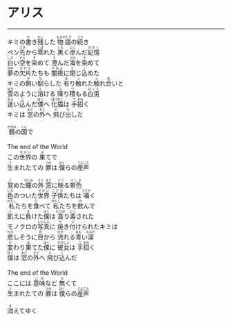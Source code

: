# アリス
---
<lyric>
キミの<ruby>書<rt>か</rt></ruby>き<ruby>残<rt>のこ</rt></ruby>した <ruby>物語<rt>ものがたり</rt></ruby>の<ruby>続<rt>つづ</rt></ruby>き<br/>
ペン<ruby>先<rt>さき</rt></ruby>から<ruby>零<rt>こぼ</rt></ruby>れた <ruby>黒<rt>くろ</rt></ruby>く<ruby>滲<rt>にじ</rt></ruby>んだ<ruby>記憶<rt>きおく</rt></ruby><br/>
<ruby>白<rt>しろ</rt></ruby>い<ruby>空<rt>そら</rt></ruby>を<ruby>染<rt>そ</rt></ruby>めて <ruby>澄<rt>す</rt></ruby>んだ<ruby>海<rt>うみ</rt></ruby>を<ruby>染<rt>そ</rt></ruby>めて<br/>
<ruby>夢<rt>ゆめ</rt></ruby>の<ruby>欠片<rt>かけら</rt></ruby>たちも <ruby>闇夜<rt>やみよ</rt></ruby>に<ruby>閉<rt>と</rt></ruby>じ<ruby>込<rt>こ</rt></ruby>めた<br/>
キミの<ruby>飼<rt>か</rt></ruby>い<ruby>馴<rt>な</rt></ruby>らした <ruby>有<rt>あ</rt></ruby>り<ruby>触<rt>ふ</rt></ruby>れた<ruby>触<rt>ふ</rt></ruby>れ<ruby>合<rt>あ</rt></ruby>いと<br/>
<ruby>雪<rt>ゆき</rt></ruby>のように<ruby>溶<rt>と</rt></ruby>ける <ruby>降<rt>ふ</rt></ruby>り<ruby>積<rt>つ</rt></ruby>もる<ruby>白兎<rt>はくと</rt></ruby><br/>
<ruby>迷<rt>まよ</rt></ruby>い<ruby>込<rt>こ</rt></ruby>んだ<ruby>僕<rt>ぼく</rt></ruby>へ <ruby>化猫<rt>ばけねこ</rt></ruby>は <ruby>手<rt>て</rt></ruby><ruby>招<rt>まね</rt></ruby>く<br/>
キミは <ruby>窓<rt>まど</rt></ruby>の<ruby>外<rt>そと</rt></ruby>へ <ruby>飛<rt>と</rt></ruby>び<ruby>出<rt>だ</rt></ruby>した<br/>
<br/>
<ruby>鏡<rt>かがみ</rt></ruby>の<ruby>国<rt>くに</rt></ruby>で<br/>
<br/>
The end of the World<br/>
この<ruby>世界<rt>せかい</rt></ruby>の <ruby>果<rt>は</rt></ruby>てで<br/>
<ruby>生<rt>う</rt></ruby>まれたての <ruby>罪<rt>つみ</rt></ruby>は <ruby>僕<rt>ぼく</rt></ruby>らの<ruby>産声<rt>うぶごえ</rt></ruby><br/>
<br/>
<ruby>覚<rt>さ</rt></ruby>めた<ruby>瞳<rt>ひとみ</rt></ruby>の<ruby>外<rt>そと</rt></ruby> <ruby>窓<rt>まど</rt></ruby>に<ruby>映<rt>うつ</rt></ruby>る<ruby>景色<rt>けしき</rt></ruby><br/>
<ruby>色<rt>いろ</rt></ruby>のついた<ruby>世界<rt>せかい</rt></ruby> <ruby>子供<rt>こども</rt></ruby>たちは <ruby>囁<rt>ささや</rt></ruby>く<br/>
<ruby>私<rt>わたし</rt></ruby>たちを<ruby>食<rt>た</rt></ruby>べて <ruby>私<rt>わたし</rt></ruby>たちを<ruby>飲<rt>の</rt></ruby>んで<br/>
<ruby>飢<rt>う</rt></ruby>えに<ruby>負<rt>ま</rt></ruby>けた<ruby>僕<rt>ぼく</rt></ruby>は <ruby>貪<rt>むさぼ</rt></ruby>り<ruby>毒<rt>どく</rt></ruby>された<br/>
モノクロの<ruby>写真<rt>しゃしん</rt></ruby>に <ruby>焼<rt>や</rt></ruby>き<ruby>付<rt>つ</rt></ruby>けられたキミは<br/>
<ruby>悲<rt>かな</rt></ruby>しそうに<ruby>目<rt>め</rt></ruby>から <ruby>流<rt>なが</rt></ruby>れる<ruby>青<rt>あお</rt></ruby>い<ruby>涙<rt>なみだ</rt></ruby><br/>
<ruby>変<rt>か</rt></ruby>わり<ruby>果<rt>は</rt></ruby>てた<ruby>僕<rt>ぼく</rt></ruby>に <ruby>彼女<rt>かのじょ</rt></ruby>は <ruby>手<rt>て</rt></ruby><ruby>招<rt>まね</rt></ruby>く<br/>
<ruby>僕<rt>ぼく</rt></ruby>は <ruby>窓<rt>まど</rt></ruby>の<ruby>外<rt>そと</rt></ruby>へ <ruby>飛<rt>と</rt></ruby>び<ruby>込<rt>こ</rt></ruby>んだ<br/>
<br/>
The end of the World<br/>
ここには <ruby>意味<rt>いみ</rt></ruby>など <ruby>無<rt>な</rt></ruby>くて<br/>
<ruby>生<rt>う</rt></ruby>まれたての <ruby>罪<rt>つみ</rt></ruby>は <ruby>僕<rt>ぼく</rt></ruby>らの<ruby>産声<rt>うぶごえ</rt></ruby><br/>
<br/>
<ruby>消<rt>き</rt></ruby>えてゆく<br/>
</lyric>

